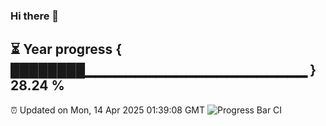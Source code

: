 ### Hi there 👋
⏳ Year progress { ████████▁▁▁▁▁▁▁▁▁▁▁▁▁▁▁▁▁▁▁▁▁▁ } 28.24 %
---
⏰ Updated on Mon, 14 Apr 2025 01:39:08 GMT
![Progress Bar CI](https://github.com/liununu/liununu/workflows/Progress%20Bar%20CI/badge.svg)
